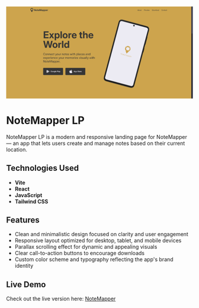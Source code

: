 ![Beispielbild aus assets](src/assets/readme.png)

# NoteMapper LP

NoteMapper LP is a modern and responsive landing page for NoteMapper — an app that lets users create and manage notes based on their current location.

## Technologies Used

- **Vite**
- **React**
- **JavaScript**
- **Tailwind CSS**

## Features

- Clean and minimalistic design focused on clarity and user engagement
- Responsive layout optimized for desktop, tablet, and mobile devices
- Parallax scrolling effect for dynamic and appealing visuals
- Clear call-to-action buttons to encourage downloads
- Custom color scheme and typography reflecting the app's brand identity

## Live Demo

Check out the live version here: [NoteMapper](https://notemapper.netlify.app)
